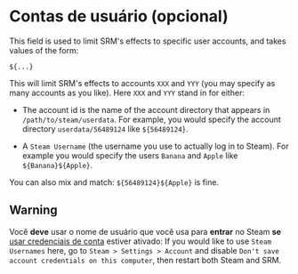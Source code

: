 # Contas de usuário (opcional)

This field is used to limit SRM's effects to specific user accounts, and takes values of the form:

`${...}`

This will limit SRM's effects to accounts `XXX` and `YYY` (you may specify as many accounts as you like). Here `XXX` and `YYY` stand in for either:

* The account id is the name of the account directory that appears in `/path/to/steam/userdata`. For example, you would specify the account directory `userdata/56489124` like `${56489124}`.

* A `Steam Username` (the username you use to actually log in to Steam). For example you would specify the users `Banana` and `Apple` like `${Banana}${Apple}`.

You can also mix and match: `${56489124}${Apple}` is fine.

## Warning

Você **deve** usar o nome de usuário que você usa para **entrar** no Steam **se** [usar credenciais de conta](#what-does-use-account-credentials-do) estiver ativado: If you would like to use `Steam Usernames` here, go to `Steam > Settings > Account` and disable `Don't save account credentials on this computer`, then restart both Steam and SRM.
